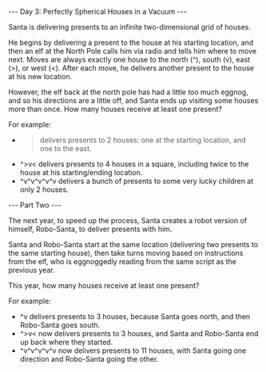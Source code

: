 --- Day 3: Perfectly Spherical Houses in a Vacuum ---

Santa is delivering presents to an infinite two-dimensional grid of houses.

He begins by delivering a present to the house at his starting location, and then an elf at the North Pole calls him via radio and tells him where to move next. Moves are always exactly one house to the north (^), south (v), east (>), or west (<). After each move, he delivers another present to the house at his new location.

However, the elf back at the north pole has had a little too much eggnog, and so his directions are a little off, and Santa ends up visiting some houses more than once. How many houses receive at least one present?

For example:

* > delivers presents to 2 houses: one at the starting location, and one to the east.
* ^>v< delivers presents to 4 houses in a square, including twice to the house at his starting/ending location.
* ^v^v^v^v^v delivers a bunch of presents to some very lucky children at only 2 houses.

--- Part Two ---

The next year, to speed up the process, Santa creates a robot version of himself, Robo-Santa, to deliver presents with him.

Santa and Robo-Santa start at the same location (delivering two presents to the same starting house), then take turns moving based on instructions from the elf, who is eggnoggedly reading from the same script as the previous year.

This year, how many houses receive at least one present?

For example:

* ^v delivers presents to 3 houses, because Santa goes north, and then Robo-Santa goes south.
* ^>v< now delivers presents to 3 houses, and Santa and Robo-Santa end up back where they started.
* ^v^v^v^v^v now delivers presents to 11 houses, with Santa going one direction and Robo-Santa going the other.
